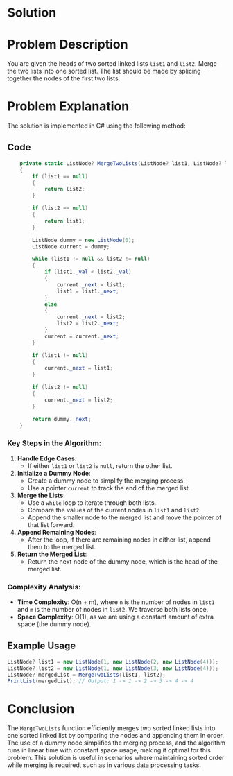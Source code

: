 # Solution

# Problem Description

You are given the heads of two sorted linked lists `list1` and `list2`. Merge the two lists into one sorted list. The list should be made by splicing together the nodes of the first two lists.

# Problem Explanation

The solution is implemented in C# using the following method:

## Code

```csharp
    private static ListNode? MergeTwoLists(ListNode? list1, ListNode? list2)
    {
        if (list1 == null)
        {
            return list2;
        }

        if (list2 == null)
        {
            return list1;
        }

        ListNode dummy = new ListNode(0);
        ListNode current = dummy;

        while (list1 != null && list2 != null)
        {
            if (list1._val < list2._val)
            {
                current._next = list1;
                list1 = list1._next;
            }
            else
            {
                current._next = list2;
                list2 = list2._next;
            }
            current = current._next;
        }

        if (list1 != null)
        {
            current._next = list1;
        }

        if (list2 != null)
        {
            current._next = list2;
        }

        return dummy._next;
    }
```

### Key Steps in the Algorithm:

1. **Handle Edge Cases**:
   - If either `list1` or `list2` is `null`, return the other list.
2. **Initialize a Dummy Node**:
   - Create a dummy node to simplify the merging process.
   - Use a pointer `current` to track the end of the merged list.
3. **Merge the Lists**:
   - Use a `while` loop to iterate through both lists.
   - Compare the values of the current nodes in `list1` and `list2`.
   - Append the smaller node to the merged list and move the pointer of that list forward.
4. **Append Remaining Nodes**:
   - After the loop, if there are remaining nodes in either list, append them to the merged list.
5. **Return the Merged List**:
   - Return the next node of the dummy node, which is the head of the merged list.

### Complexity Analysis:

- **Time Complexity**: O(n + m), where `n` is the number of nodes in `list1` and `m` is the number of nodes in `list2`. We traverse both lists once.
- **Space Complexity**: O(1), as we are using a constant amount of extra space (the dummy node).

## Example Usage

```csharp
ListNode? list1 = new ListNode(1, new ListNode(2, new ListNode(4)));
ListNode? list2 = new ListNode(1, new ListNode(3, new ListNode(4)));
ListNode? mergedList = MergeTwoLists(list1, list2);
PrintList(mergedList); // Output: 1 -> 1 -> 2 -> 3 -> 4 -> 4
```

# Conclusion

The `MergeTwoLists` function efficiently merges two sorted linked lists into one sorted linked list by comparing the nodes and appending them in order. The use of a dummy node simplifies the merging process, and the algorithm runs in linear time with constant space usage, making it optimal for this problem. This solution is useful in scenarios where maintaining sorted order while merging is required, such as in various data processing tasks.
